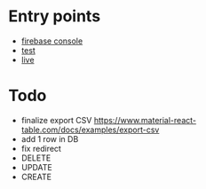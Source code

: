 # Entry points

- [firebase console](https://console.firebase.google.com/project/la-boussole-vancouver/firestore/data/~2Farticles~2Ftest)
- [test](https://github.com/jbgras/stock-alimentaire/blob/main/webapp.png)
- [live](https://la-boussole-vancouver.web.app/)

# Todo

- finalize export CSV https://www.material-react-table.com/docs/examples/export-csv
- add 1 row in DB
- fix redirect
- DELETE
- UPDATE
- CREATE
